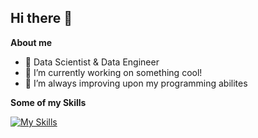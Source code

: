 ## Hi there 👋

**About me**
- 💼 Data Scientist & Data Engineer
- 🔭 I’m currently working on something cool!
- 🌱 I’m always improving upon my programming abilites

**Some of my Skills**

[![My Skills](https://skillicons.dev/icons?i=azure,aws,gcp,github,postman,docker,python,r,mysql,javascript,react,nodejs,d3,html,css&perline=5)](https://skillicons.dev)




<!--
**adallapiazza/adallapiazza** is a ✨ _special_ ✨ repository because its `README.md` (this file) appears on your GitHub profile.

Here are some ideas to get you started:

- 🔭 I’m currently working on ...
- 🌱 I’m currently learning ...
- 👯 I’m looking to collaborate on ...
- 🤔 I’m looking for help with ...
- 💬 Ask me about ...
- 📫 How to reach me: ...
- 😄 Pronouns: ...
- ⚡ Fun fact: ...
-->
